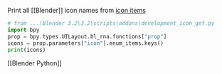 Print all [[Blender]] icon names from [icon items](https://docs.blender.org/api/current/bpy_types_enum_items/icon_items.html)
```python
# from ...\Blender 3.2\3.2\scripts\addons\development_icon_get.py
import bpy
prop = bpy.types.UILayout.bl_rna.functions["prop"]
icons = prop.parameters["icon"].enum_items.keys()
print(icons)
```

[[Blender Python]]